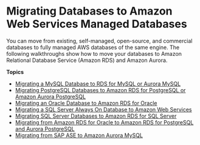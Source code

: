 # Migrating Databases to Amazon Web Services Managed Databases<a name="chap-manageddatabases"></a>

You can move from existing, self\-managed, open\-source, and commercial databases to fully managed AWS databases of the same engine\. The following walkthroughs show how to move your databases to Amazon Relational Database Service \(Amazon RDS\) and Amazon Aurora\.

**Topics**
+ [Migrating a MySQL Database to RDS for MySQL or Aurora MySQL](chap-manageddatabases.mysql2rds.md)
+ [Migrating PostgreSQL Databases to Amazon RDS for PostgreSQL or Amazon Aurora PostgreSQL](chap-manageddatabases.postgresql-rds-postgresql.md)
+ [Migrating an Oracle Database to Amazon RDS for Oracle](chap-manageddatabases.oracle2rds.md)
+ [Migrating a SQL Server Always On Database to Amazon Web Services](chap-manageddatabases.sqlserveralwayson.md)
+ [Migrating SQL Server Databases to Amazon RDS for SQL Server](chap-manageddatabases.sql-server-rds-sql-server.md)
+ [Migrating from Amazon RDS for Oracle to Amazon RDS for PostgreSQL and Aurora PostgreSQL](chap-oracle-postgresql.md)
+ [Migrating from SAP ASE to Amazon Aurora MySQL](chap-sap-ase-aurora-mysql.md)